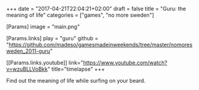 +++
date = "2017-04-21T22:04:21+02:00"
draft = false
title = "Guru: the meaning of life"
categories = ["games", "no more sweden"]

[Params]
image = "main.png"

[Params.links]
play = "guru"
github = "https://github.com/madeso/gamesmadeinweekends/tree/master/nomoresweden_2011-guru"

[[Params.links.youtube]]
link="https://www.youtube.com/watch?v=wzuBLLVoBkk"
title="timelapse"
+++

Find out the meaning of life while surfing on your beard.
